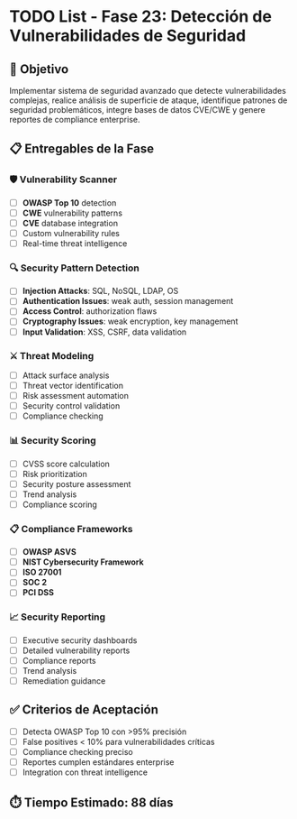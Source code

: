 # TODO List - Fase 23: Detección de Vulnerabilidades de Seguridad

## 🎯 Objetivo
Implementar sistema de seguridad avanzado que detecte vulnerabilidades complejas, realice análisis de superficie de ataque, identifique patrones de seguridad problemáticos, integre bases de datos CVE/CWE y genere reportes de compliance enterprise.

## 📋 Entregables de la Fase

### 🛡️ Vulnerability Scanner
- [ ] **OWASP Top 10** detection
- [ ] **CWE** vulnerability patterns
- [ ] **CVE** database integration
- [ ] Custom vulnerability rules
- [ ] Real-time threat intelligence

### 🔍 Security Pattern Detection
- [ ] **Injection Attacks**: SQL, NoSQL, LDAP, OS
- [ ] **Authentication Issues**: weak auth, session management
- [ ] **Access Control**: authorization flaws
- [ ] **Cryptography Issues**: weak encryption, key management
- [ ] **Input Validation**: XSS, CSRF, data validation

### ⚔️ Threat Modeling
- [ ] Attack surface analysis
- [ ] Threat vector identification
- [ ] Risk assessment automation
- [ ] Security control validation
- [ ] Compliance checking

### 📊 Security Scoring
- [ ] CVSS score calculation
- [ ] Risk prioritization
- [ ] Security posture assessment
- [ ] Trend analysis
- [ ] Compliance scoring

### 📋 Compliance Frameworks
- [ ] **OWASP ASVS**
- [ ] **NIST Cybersecurity Framework**
- [ ] **ISO 27001**
- [ ] **SOC 2**
- [ ] **PCI DSS**

### 📈 Security Reporting
- [ ] Executive security dashboards
- [ ] Detailed vulnerability reports
- [ ] Compliance reports
- [ ] Trend analysis
- [ ] Remediation guidance

## ✅ Criterios de Aceptación
- [ ] Detecta OWASP Top 10 con >95% precisión
- [ ] False positives < 10% para vulnerabilidades críticas
- [ ] Compliance checking preciso
- [ ] Reportes cumplen estándares enterprise
- [ ] Integration con threat intelligence

## ⏱️ Tiempo Estimado: 88 días
